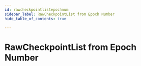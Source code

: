 ```yaml
---
id: rawcheckpointlistepochnum
sidebar_label: RawCheckpointList from Epoch Number
hide_table_of_contents: true

---
```


# RawCheckpointList from Epoch Number
